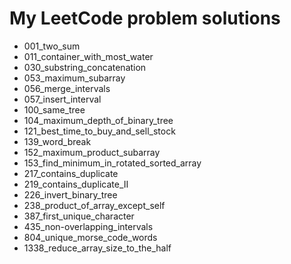 # My LeetCode problem solutions

-   001_two_sum
-   011_container_with_most_water
-   030_substring_concatenation
-   053_maximum_subarray
-   056_merge_intervals
-   057_insert_interval
-   100_same_tree
-   104_maximum_depth_of_binary_tree
-   121_best_time_to_buy_and_sell_stock
-   139_word_break
-   152_maximum_product_subarray
-   153_find_minimum_in_rotated_sorted_array
-   217_contains_duplicate
-   219_contains_duplicate_II
-   226_invert_binary_tree
-   238_product_of_array_except_self
-   387_first_unique_character
-   435_non-overlapping_intervals
-   804_unique_morse_code_words
-   1338_reduce_array_size_to_the_half
